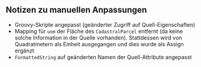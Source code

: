 Notizen zu manuellen Anpassungen
--------------------------------

- Groovy-Skripte angepasst (geänderter Zugriff auf Quell-Eigenschaften)
- Mapping für `uom` der Fläche des `CadastralParcel` entfernt (da keine solche Information in der Quelle vorhanden). Stattdessen wird von Quadratmetern als Einheit ausgegangen und dies wurde als Assign ergänzt
- `FormattedString` auf geänderten Namen der Quell-Attribute angepasst
